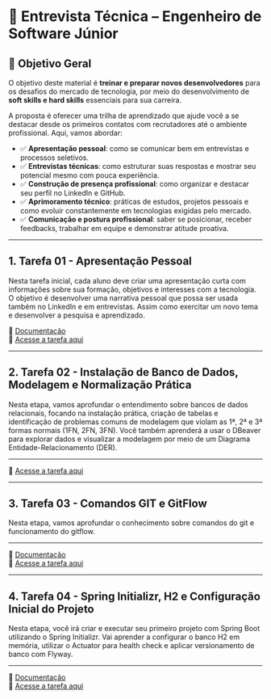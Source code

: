 # 📄 Entrevista Técnica – Engenheiro de Software Júnior

## 🎯 Objetivo Geral

O objetivo deste material é **treinar e preparar novos desenvolvedores** para os desafios do mercado de tecnologia, por meio do desenvolvimento de **soft skills e hard skills** essenciais para sua carreira.

A proposta é oferecer uma trilha de aprendizado que ajude você a se destacar desde os primeiros contatos com recrutadores até o ambiente profissional. Aqui, vamos abordar:

- ✅ **Apresentação pessoal**: como se comunicar bem em entrevistas e processos seletivos.
- ✅ **Entrevistas técnicas**: como estruturar suas respostas e mostrar seu potencial mesmo com pouca experiência.
- ✅ **Construção de presença profissional**: como organizar e destacar seu perfil no LinkedIn e GitHub.
- ✅ **Aprimoramento técnico**: práticas de estudos, projetos pessoais e como evoluir constantemente em tecnologias exigidas pelo mercado.
- ✅ **Comunicação e postura profissional**: saber se posicionar, receber feedbacks, trabalhar em equipe e demonstrar atitude proativa.

---

## 1. Tarefa 01 - Apresentação Pessoal

Nesta tarefa inicial, cada aluno deve criar uma apresentação curta com informações sobre sua formação, objetivos e interesses com a tecnologia. O objetivo é desenvolver uma narrativa pessoal que possa ser usada também no LinkedIn e em entrevistas. Assim como exercitar um novo tema e desenvolver a pesquisa e aprendizado.

📄 [Documentação](documentos/001_APRESENTACAO.md)  
📄 [Acesse a tarefa aqui](tarefas/001_TAREFA_APRESENTACAO.md)

---

## 2. Tarefa 02 - Instalação de Banco de Dados, Modelagem e Normalização Prática

Nesta etapa, vamos aprofundar o entendimento sobre bancos de dados relacionais, focando na instalação prática, criação de tabelas e identificação de problemas comuns de modelagem que violam as 1ª, 2ª e 3ª formas normais (1FN, 2FN, 3FN). Você também aprenderá a usar o DBeaver para explorar dados e visualizar a modelagem por meio de um Diagrama Entidade-Relacionamento (DER).

---

📄 [Acesse a tarefa aqui](tarefas/002_TAREFA_BANCO_DE_DADOS.md)

---

## 3. Tarefa 03 - Comandos GIT e GitFlow

Nesta etapa, vamos aprofundar o conhecimento sobre comandos do git e funcionamento do gitflow.

---

📄 [Documentação](documentos/002_GIT_FLOW.MD)  
📄 [Acesse a tarefa aqui](tarefas/003_TAREFA_GITFLOW.md)

---

## 4. Tarefa 04 - Spring Initializr, H2 e Configuração Inicial do Projeto

Nesta etapa, você irá criar e executar seu primeiro projeto com Spring Boot utilizando o Spring Initializr. Vai aprender a configurar o banco H2 em memória, utilizar o Actuator para health check e aplicar versionamento de banco com Flyway.

---

📄 [Documentação](https://github.com/fernandoericofilho/junior-dev-starter/blob/main/documentos/003_START_PROJECT.md)  
📄 [Acesse a tarefa aqui](https://github.com/fernandoericofilho/junior-dev-starter/blob/main/tarefas/004_TAREFA_SPRING_INITIALIZER.md)

